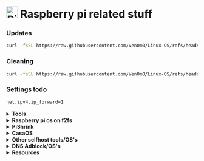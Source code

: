 # <img height="30" src="https://raw.githubusercontent.com/Ven0m0/Ven0m0/refs/heads/main/Images/raspride.avif" alt="Pi"> Raspberry pi related stuff


### Updates

```bash
curl -fsSL https://raw.githubusercontent.com/Ven0m0/Linux-OS/refs/heads/main/RaspberryPi/update.sh | bash
```

### Cleaning

```bash
curl -fsSL https://raw.githubusercontent.com/Ven0m0/Linux-OS/refs/heads/main/RaspberryPi/PiClean.sh | bash
```

### Settings todo

```markdown
net.ipv4.ip_forward=1
```

<details>
<summary><b>Tools</b></summary>

- [Pi-Apps-bash](https://github.com/Itai-Nelken/PiApps-terminal_bash-edition)

	```bash
	wget -qO- https://raw.githubusercontent.com/Itai-Nelken/PiApps-terminal_bash-edition/main/install.sh | bash
	```
 
- [cylon-deb](https://github.com/gavinlyonsrepo/cylon-deb)

</details>
<details>
<summary><b>Raspberry pi os on f2fs</b></summary>

- download an os image ([DietPi](https://dietpi.com) or [Raspberry Pi OS](https://www.raspberrypi.com/software))
- change the filenames to fit your usecase in [raspberry-fs.sh](RaspberryPi/raspberry-fs.sh)
- have [raspberry_f2fs.sh](RaspberryPi/raspberry_f2fs.sh) and the image in the same path as the raspberry-fs.sh script
- answer the prompts
- success

further links:
* https://gitlab.idleengineers.com/aaron/raspbian-f2fs
* https://github.com/d-a-v/raspbian-f2fs
* https://github.com/timothybrown/raspbian-f2fs
  
</details>
<details>
<summary><b>PiShrink</b></summary>

- [PiShrink](https://github.com/Drewsif/PiShrink)

</details>
<details> 
<summary><b>CasaOS</b></summary>

- Install [CasaOS](https://casaos.zimaspace.com)

```bash
sudo casaos-uninstall
curl -fsSL https://get.casaos.io | sudo bash
```

- Update

```bash
curl -fsSL https://get.casaos.io/update | sudo bash
```

</details>
<details>
<summary><b>Other selfhost tools/OS's</b></summary>
  
- [DietPi](https://dietpi.com)

- [NextcloudPi](https://github.com/nextcloud/nextcloudpi)

- [Runtipi](https://runtipi.io)
  <details>
    <summary><b>Install</b></summary>

    ```bash
    curl -L https://setup.runtipi.io | bash
    ```

  </details>

- [cosmos](https://cosmos-cloud.io)
  <details>
    <summary><b>Install</b></summary>

    https://cosmos-cloud.io/doc/1%20index/#automatic-installation
    ```bash
    # IF YOU NEED TO CHANGE THE PORTS, DO IT BEFORE RUNNING THE COMMAND
    # You can overwrite any other env var by adding them here
    export COSMOS_HTTP_PORT=80 COSMOS_HTTPS_PORT=443
    
    # You can run a dry run to see what will be installed
    curl -fsSL https://cosmos-cloud.io/get.sh | sudo -E bash -s -- --dry-run
    
    # If you are happy with the result, you can run the command
    curl -fsSL https://cosmos-cloud.io/get.sh | sudo -E bash -s
    ```
    One liner:
    ```bash
    env COSMOS_HTTP_PORT=80 COSMOS_HTTPS_PORT=443 curl -fsSL https://cosmos-cloud.io/get.sh | sudo -E bash -s
    ```
  </details>

- [yunohost](https://yunohost.org)

- [Homepage docker](https://github.com/gethomepage/homepage)
  <details>
    <summary><b>Install</b></summary>
    
    ```bash
    docker run --name homepage \
      -e HOMEPAGE_ALLOWED_HOSTS=gethomepage.dev \
      -e PUID=1000 \
      -e PGID=1000 \
      -p 3000:3000 \
      -v /path/to/config:/app/config \
      -v /var/run/docker.sock:/var/run/docker.sock:ro \
      --restart unless-stopped \
      ghcr.io/gethomepage/homepage:latest
    ```
  </details>

- [ShellHub](https://www.shellhub.io)

- [cloudflare tunnel](https://github.com/phipcode/phiptechblog/tree/main/cloudflaretunnel)

</details>
<details>
<summary><b>DNS Adblock/OS's</b></summary>

- Pihole

- Adguard

- [Blocky](https://0xerr0r.github.io/blocky/latest)

</details>
<details>
<summary><b>Resources</b></summary>

- [Awesome-selfhosted](https://awesome-selfhosted.net/tags/web-servers.html)

</details>
